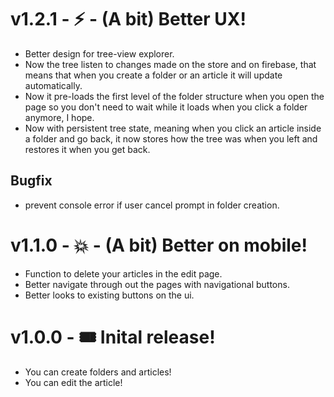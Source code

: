 # v1.2.1 - ⚡ - (A bit) Better UX!

- Better design for tree-view explorer.
- Now the tree listen to changes made on the store and on firebase, that means that when
  you create a folder or an article it will update automatically.
- Now it pre-loads the first level of the folder structure when you open the page so you don't
  need to wait while it loads when you click a folder anymore, I hope.
- Now with persistent tree state, meaning when you click an article inside a folder and go back,
  it now stores how the tree was when you left and restores it when you get back.

## Bugfix
- prevent console error if user cancel prompt in folder creation.


# v1.1.0 - 💥 - (A bit) Better on mobile!

- Function to delete your articles in the edit page.
- Better navigate through out the pages with navigational buttons.
- Better looks to existing buttons on the ui.


# v1.0.0 - 🎟 Inital release!

- You can create folders and articles!
- You can edit the article!
